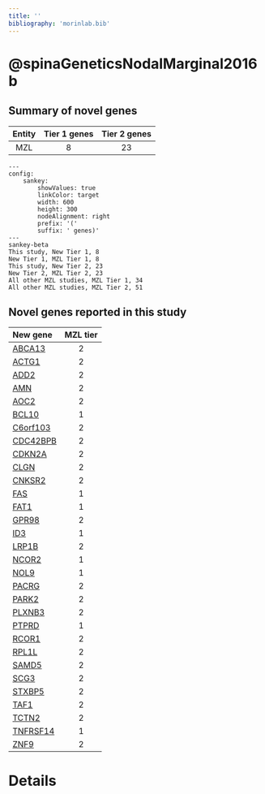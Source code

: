 ```yaml
---
title: ''
bibliography: 'morinlab.bib'
---
```


# @spinaGeneticsNodalMarginal2016b
## Summary of novel genes

|Entity| Tier 1 genes| Tier 2 genes|
|:-:|:-:|:-:|
|MZL|8|23|
```mermaid
---
config:
    sankey:
        showValues: true
        linkColor: target
        width: 600
        height: 300
        nodeAlignment: right
        prefix: '('
        suffix: ' genes)'
---
sankey-beta
This study, New Tier 1, 8
New Tier 1, MZL Tier 1, 8
This study, New Tier 2, 23
New Tier 2, MZL Tier 2, 23
All other MZL studies, MZL Tier 1, 34
All other MZL studies, MZL Tier 2, 51
```


## Novel genes reported in this study

|New gene|MZL tier|
|:-|:-:|
|[ABCA13](../ABCA13)|2 |
|[ACTG1](../ACTG1)|2 |
|[ADD2](../ADD2)|2 |
|[AMN](../AMN)|2 |
|[AOC2](../AOC2)|2 |
|[BCL10](../BCL10)|1 |
|[C6orf103](../C6orf103)|2 |
|[CDC42BPB](../CDC42BPB)|2 |
|[CDKN2A](../CDKN2A)|2 |
|[CLGN](../CLGN)|2 |
|[CNKSR2](../CNKSR2)|2 |
|[FAS](../FAS)|1 |
|[FAT1](../FAT1)|1 |
|[GPR98](../GPR98)|2 |
|[ID3](../ID3)|1 |
|[LRP1B](../LRP1B)|2 |
|[NCOR2](../NCOR2)|1 |
|[NOL9](../NOL9)|1 |
|[PACRG](../PACRG)|2 |
|[PARK2](../PARK2)|2 |
|[PLXNB3](../PLXNB3)|2 |
|[PTPRD](../PTPRD)|1 |
|[RCOR1](../RCOR1)|2 |
|[RPL1L](../RPL1L)|2 |
|[SAMD5](../SAMD5)|2 |
|[SCG3](../SCG3)|2 |
|[STXBP5](../STXBP5)|2 |
|[TAF1](../TAF1)|2 |
|[TCTN2](../TCTN2)|2 |
|[TNFRSF14](../TNFRSF14)|1 |
|[ZNF9](../ZNF9)|2 |

# Details

